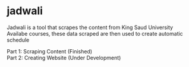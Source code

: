# jadwali

Jadwali is a tool that scrapes the content from King Saud University Availabe courses, these data scraped are then used to create automatic schedule 

Part 1: Scraping Content (Finished) <br>
Part 2: Creating Website (Under Development)
